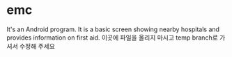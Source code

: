 # emc
It's an Android program.
It is a basic screen showing nearby hospitals and provides information on first aid.
이곳에 파일을 올리지 마시고 temp branch로 가셔서 수정해 주세요
